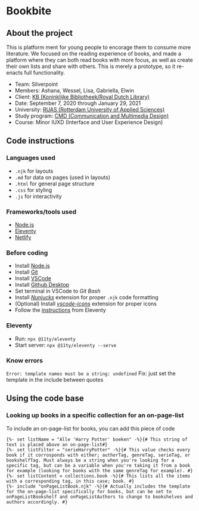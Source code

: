 # Bookbite
## About the project
This is platform ment for young people to encorage them to consume more literature. We focused on the reading experience of books, and made a platform where they can both read books with more focus, as well as create their own lists and share with others. This is merely a prototype, so it re-enacts full functionality.

- Team: Silverpoint
- Members: Ashana, Wessel, Lisa, Gabriella, Elwin
- Client: [KB (Koninklijke Bibliotheek/Royal Dutch Library)](https://www.kb.nl/en)
- Date: September 7, 2020 through January 29, 2021
- University: [RUAS (Rotterdam University of Applied Sciences)](https://www.rotterdamuas.com/)
- Study program: [CMD (Communication and Multimedia Design)](https://www.hogeschoolrotterdam.nl/opleidingen/bachelor/communication-and-multimedia-design/voltijd/)
- Course: Minor IUXD (Interface and User Experience Design)

## Code instructions
### Languages used
- `.njk` for layouts
- `.md` for data on pages (used in layouts)
- `.html` for general page structure
- `.css` for styling
- `.js` for interactivity

### Frameworks/tools used
- [Node.js](https://nodejs.org/en/)
- [Eleventy](https://www.11ty.dev/)
- [Netlify](https://www.netlify.com/)

### Before coding
- Install [Node.js](https://nodejs.org/en/)
- Install [Git](https://git-scm.com/)
- Install [VSCode](https://code.visualstudio.com/download)
- Install [Github Desktop](https://desktop.github.com/)
- Set terminal in VSCode to _Git Bash_
- Install [_Nunjucks_](https://marketplace.visualstudio.com/items?itemName=ronnidc.nunjucks) extension for proper `.njk` code formatting
- (Optional) Install [_vscode-icons_](https://marketplace.visualstudio.com/items?itemName=vscode-icons-team.vscode-icons) extension for proper icons
- Follow the [instructions](https://www.11ty.dev/docs/getting-started/) from Eleventy

### Eleventy
- Run: `npx @11ty/eleventy`
- Start server: `npx @11ty/eleventy --serve`

### Know errors
`Error: template names must be a string: undefined`
Fix: just set the template in the include between quotes

## Using the code base
### Looking up books in a specific collection for an on-page-list
To include an on-page-list for books, you can add this piece of code
```nunjucks
{%- set listName = "Alle 'Harry Potter' boeken" -%}{# This string of text is placed above an on-page-list#}
{%- set listFilter = "serieHarryPotter" -%}{# This value checks every book if it corrosponds with either; authorTag, genreTag, serieTag, or bookshelfTag. Must always be a string when you're looking for a specific tag, but can be a variable when you're taking it from a book for example (looking for books with the same genreTag for example). #}
{%- set listContent = collections.book -%}{# This lists all the items with a corresponding tag, in this case; book. #}
{%- include "onPageListBook.njk" -%}{# Actually includes the template for the on-page-list specifically for books, but can be set to onPageListBookshelf and onPageListAuthors to change to bookshelves and authors accordingly. #}
```
